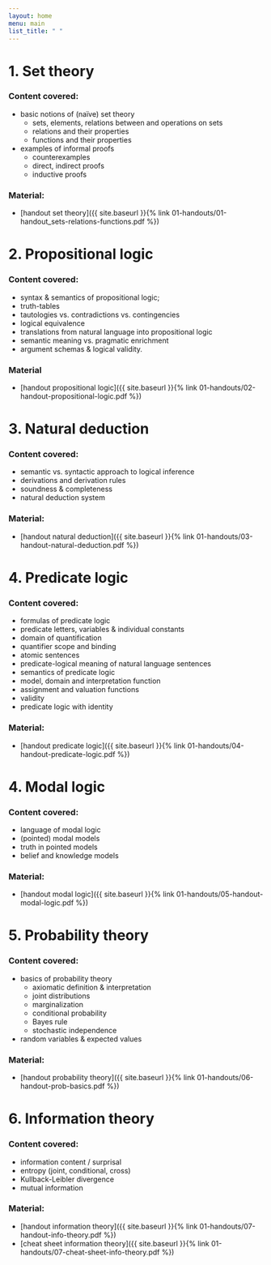 ```yaml
---
layout: home
menu: main
list_title: " "
---
```


<!-- <div align="center"> -->
<!--     <img src="sessions/assets/session5.png" width="86%"> -->
<!-- </div> -->


# 1. Set theory

### Content covered:

- basic notions of (naïve) set theory
  - sets, elements, relations between and operations on sets
  - relations and their properties
  - functions and their properties 
- examples of informal proofs
  - counterexamples
  - direct, indirect proofs
  - inductive proofs

### Material:

- [handout set theory]({{ site.baseurl }}{% link 01-handouts/01-handout_sets-relations-functions.pdf %})

# 2. Propositional logic

### Content covered:

- syntax & semantics of propositional logic;
- truth-tables
- tautologies vs. contradictions vs. contingencies
- logical equivalence
- translations from natural language into propositional logic
- semantic meaning vs. pragmatic enrichment
- argument schemas & logical validity.

### Material

- [handout propositional logic]({{ site.baseurl }}{% link 01-handouts/02-handout-propositional-logic.pdf %})

# 3. Natural deduction

### Content covered:

- semantic vs. syntactic approach to logical inference
- derivations and derivation rules
- soundness & completeness
- natural deduction system

### Material:

- [handout natural deduction]({{ site.baseurl }}{% link 01-handouts/03-handout-natural-deduction.pdf %})

# 4. Predicate logic

### Content covered:

- formulas of predicate logic
- predicate letters, variables & individual constants
- domain of quantification
- quantifier scope and binding
- atomic sentences
- predicate-logical meaning of natural language sentences
- semantics of predicate logic
- model, domain and interpretation function
- assignment and valuation functions
- validity
- predicate logic with identity

### Material:

- [handout predicate logic]({{ site.baseurl }}{% link 01-handouts/04-handout-predicate-logic.pdf %})


# 4. Modal logic

### Content covered:

- language of modal logic
- (pointed) modal models
- truth in pointed models
- belief and knowledge models

### Material:

- [handout modal logic]({{ site.baseurl }}{% link 01-handouts/05-handout-modal-logic.pdf %})

# 5. Probability theory

### Content covered:

- basics of probability theory
  - axiomatic definition & interpretation
  - joint distributions
  - marginalization
  - conditional probability
  - Bayes rule
  - stochastic independence
-  random variables & expected values


### Material:

- [handout probability theory]({{ site.baseurl }}{% link 01-handouts/06-handout-prob-basics.pdf %})


# 6. Information theory

### Content covered:

- information content / surprisal
- entropy (joint, conditional, cross)
- Kullback-Leibler divergence
- mutual information

### Material:

- [handout information theory]({{ site.baseurl }}{% link 01-handouts/07-handout-info-theory.pdf  %})
- [cheat sheet information theory]({{ site.baseurl }}{% link 01-handouts/07-cheat-sheet-info-theory.pdf  %})
